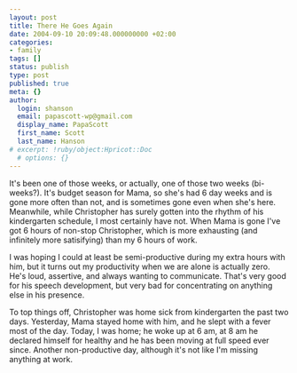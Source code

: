 ```yaml
---
layout: post
title: There He Goes Again
date: 2004-09-10 20:09:48.000000000 +02:00
categories:
- family
tags: []
status: publish
type: post
published: true
meta: {}
author:
  login: shanson
  email: papascott-wp@gmail.com
  display_name: PapaScott
  first_name: Scott
  last_name: Hanson
# excerpt: !ruby/object:Hpricot::Doc
  # options: {}
---
```

<p>It's been one of those weeks, or actually, one of those two weeks (bi-weeks?). It's budget season for Mama, so she's had 6 day weeks and is gone more often than not, and is sometimes gone even when she's here. Meanwhile, while Christopher has surely gotten into the rhythm of his kindergarten schedule, I most certainly have not. When Mama is gone I've got 6 hours of non-stop Christopher, which is more exhausting (and infinitely more satisifying) than my 6 hours of work.</p>
<p>I was hoping I could at least be semi-productive during my extra hours with him, but it turns out my productivity when we are alone is actually zero. He's loud, assertive, and always wanting to communicate. That's very good for his speech development, but very bad for concentrating on anything else in his presence. </p>
<p>To top things off, Christopher was home sick from kindergarten the past two days. Yesterday, Mama stayed home with him, and he slept with a fever most of the day. Today, I was home; he woke up at 6 am, at 8 am he declared himself for healthy and he has been moving at full speed ever since. Another non-productive day, although it's not like I'm missing anything at work.</p>
